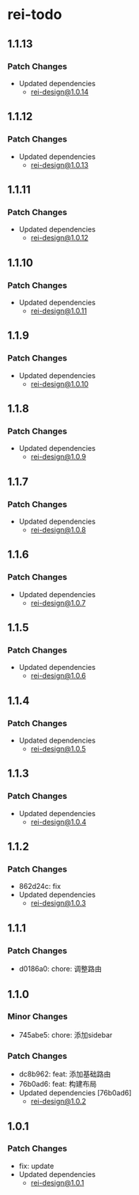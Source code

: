 # rei-todo

## 1.1.13

### Patch Changes

- Updated dependencies
  - rei-design@1.0.14

## 1.1.12

### Patch Changes

- Updated dependencies
  - rei-design@1.0.13

## 1.1.11

### Patch Changes

- Updated dependencies
  - rei-design@1.0.12

## 1.1.10

### Patch Changes

- Updated dependencies
  - rei-design@1.0.11

## 1.1.9

### Patch Changes

- Updated dependencies
  - rei-design@1.0.10

## 1.1.8

### Patch Changes

- Updated dependencies
  - rei-design@1.0.9

## 1.1.7

### Patch Changes

- Updated dependencies
  - rei-design@1.0.8

## 1.1.6

### Patch Changes

- Updated dependencies
  - rei-design@1.0.7

## 1.1.5

### Patch Changes

- Updated dependencies
  - rei-design@1.0.6

## 1.1.4

### Patch Changes

- Updated dependencies
  - rei-design@1.0.5

## 1.1.3

### Patch Changes

- Updated dependencies
  - rei-design@1.0.4

## 1.1.2

### Patch Changes

- 862d24c: fix
- Updated dependencies
  - rei-design@1.0.3

## 1.1.1

### Patch Changes

- d0186a0: chore: 调整路由

## 1.1.0

### Minor Changes

- 745abe5: chore: 添加sidebar

### Patch Changes

- dc8b962: feat: 添加基础路由
- 76b0ad6: feat: 构建布局
- Updated dependencies [76b0ad6]
  - rei-design@1.0.2

## 1.0.1

### Patch Changes

- fix: update
- Updated dependencies
  - rei-design@1.0.1
